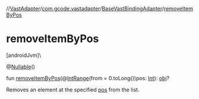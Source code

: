 //[VastAdapter](../../../index.md)/[com.gcode.vastadapter](../index.md)/[BaseVastBindingAdapter](index.md)/[removeItemByPos](remove-item-by-pos.md)

# removeItemByPos

[androidJvm]\

@[Nullable](https://developer.android.com/reference/kotlin/androidx/annotation/Nullable.html)()

fun [removeItemByPos](remove-item-by-pos.md)(@[IntRange](https://developer.android.com/reference/kotlin/androidx/annotation/IntRange.html)(from = 0.toLong())pos: [Int](https://kotlinlang.org/api/latest/jvm/stdlib/kotlin/-int/index.html)): [obj](index.md)?

Removes an element at the specified [pos](remove-item-by-pos.md) from the list.

